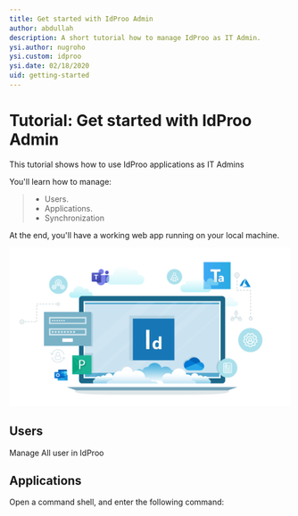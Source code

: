 ```yaml
---
title: Get started with IdProo Admin
author: abdullah
description: A short tutorial how to manage IdProo as IT Admin. 
ysi.author: nugroho
ysi.custom: idproo
ysi.date: 02/18/2020
uid: getting-started
---
```

# Tutorial: Get started with IdProo Admin

This tutorial shows how to use IdProo applications as IT Admins

You'll learn how to manage:
 
> * Users.
> * Applications.
> * Synchronization 

At the end, you'll have a working web app running on your local machine.

![Web app idproo page](_static/idproo.svg?sanitize=true)

## Users
Manage All user in IdProo

## Applications
Open a command shell, and enter the following command:
